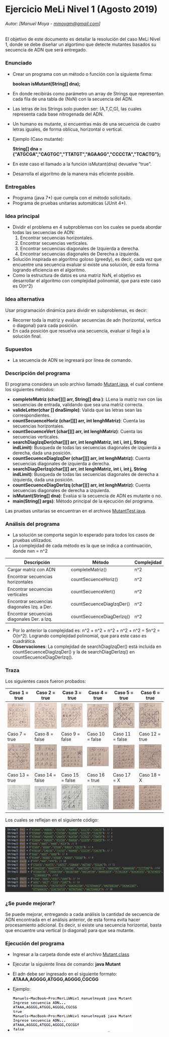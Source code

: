 # Ejercicio MeLi Nivel 1 (Agosto 2019)
###### Autor: [Manuel Moya - mmoyam@gmail.com]
El objetivo de este documento es detallar la resolución del caso MeLi Nivel 1, donde se debe diseñar un algortimo que detecte mutantes basados su secuencia de ADN que será entregado.

### Enunciado

* Crear un programa con un método o función con la siguiente firma:

	**boolean isMutant(String[] dna);**

* En donde recibirás como parámetro un array de Strings que representan cada fila de una tabla
de (NxN) con la secuencia del ADN. 
* Las letras de los Strings solo pueden ser: (A,T,C,G), las
cuales representa cada base nitrogenada del ADN.
* Un humano es mutante, si encuentras más de una secuencia de cuatro letras iguales​, de forma oblicua, horizontal o vertical.
* Ejemplo (Caso mutante):

	**String[] dna = {"ATGCGA","CAGTGC","TTATGT","AGAAGG","CCCCTA","TCACTG"};**

* En este caso el llamado a la función isMutant(dna) devuelve “true”.
* Desarrolla el algoritmo de la manera más eficiente posible.

### Entregables

* Programa (java 7*) que cumpla con el método solicitado.
* Programa de pruebas unitarias automáticas (JUnit 4*).

### Idea principal

* Dividir el problema en 4 subproblemas con los cuales se pueda abordar todas las secuencias de ADN: 
	1. Encontrar secuencias horizontales.
	2. Encontrar secuencias verticales.
	3. Encontrar secuencias diagonales de Izquierda a derecha.
	4. Encontrar secuencias diagonales de Derecha a izquierda.
* Solución inspirada en algoritmo goloso (greedy), es decir, cada vez que encuentre una secuencia evaluar si existe una solución, de esta forma logrando eficiencia en el algoritmo.
* Como la estructura de datos es una matriz NxN, el objetivo es desarrollar el algoritmo con complejidad polinomial, que para este caso es O(n^2)

### Idea alternativa
Usar programación dinámica para dividir en subproblemas, es decir: 

* Recorrer toda la matriz y evaluar secuencias de adn (horizontal, vertica o diagonal) para cada posición.
* En cada posición que resuelva una secuencia, evaluar si llegó a la solución final.

### Supuestos
* La secuencia de ADN se ingresará por línea de comando.

### Descripción del programa

El programa considera un solo archivo llamado [Mutant.java](https://github.com/manumoya/MerLibNiv1/blob/master/src/Mutant.java), el cual contiene los siguientes métodos:

* **completeMatriz (char[][] arr, String[] dna )**: LLena la matriz nxn con las secuencias de entrada, validando que sea una matriz correcta.
* **valideLetter(char [] dnaSimple)**: Valida que las letras sean las correspondientes.
* **countSecuenceHoriz (char[][] arr, int lenghMatriz)**: Cuenta las secuencias horizontales.
* **countSecuenceVert (char[][] arr, int lenghMatriz)**: Cuenta las secuencias verticales.
* **searchDiagIzqDer(char[][] arr, int lenghMatriz, int i, int j, String indLimit)**: Busqueda de todas las secuencias diagonales de izquierda a derecha, dada una posición.
* **countSecuenceDiagIzqDer (char[][] arr, int lenghMatriz)**: Cuenta secuencias diagonales de izquierda a derecha.
* **searchDiagDerIzq(char[][] arr, int lenghMatriz, int i, int j, String indLimit)**: Busqueda de todas las secuencias diagonales de derecha a izquierda, dada una posición.
* **countSecuenceDiagDerIzq (char[][] arr, int lenghMatriz)**: Cuenta secuencias diagonales de derecha a izquierda.
* **isMutant(String[] dna)**: Evalúa si la secuencia de ADN es mutante o no.
* **main(String[] args)**: Método principal de la ejecución del programa.

Las pruebas unitarias se encuentran en el archivos [MutantTest.java](https://github.com/manumoya/MerLibNiv1/blob/master/src/MutantTest.java).


### Análisis del programa
* La solución se comporta según lo esperado para todos los casos de pruebas utilizados.
* La complejidad de cada método es la que se indica a continuación, donde nxn = n^2

| Descripción  | Método  | Complejidad  | 
|---|---|---|
| Cargar matriz con ADN | completeMatriz() | n^2|
| Encontrar secuencias horizontales  | countSecuenceHoriz() | n^2|  
| Encontrar secuencias verticales  | countSecuenceVert() |  n^2 |
| Encontrar secuencias diagonales Izq. a Der. | countSecuenceDiagIzqDer() | n^2 |
| Encontrar secuencias diagonales Der. a Izq. | countSecuenceDiagDerIzq() | n^2 |

* Por lo anterior la complejidad es: n^2 + n^2 + n^2 + n^2 + n^2 = 5n^2 = O(n^2). Logrando complejidad polinomial, que para este caso es cuadrática.
* **Observaciones**: La complejidad de searchDiagIzqDer() está incluida en countSecuenceDiagIzqDer() y la de searchDiagDerIzq() en countSecuenceDiagDerIzq().

### Traza
Los siguientes casos fueron probados:

|Caso 1 = true | Caso 2 = true | Caso 3 = true | Caso 4 = true | Caso 5 = true | Caso 6 = true |
|---|---|---|---|---|---|
| ![](img/traza_caso1.png) | ![](img/traza_caso2.png) | ![](img/traza_caso3.png) | ![](img/traza_caso4.png) | ![](img/traza_caso5a.png) | ![](img/traza_caso6.png) |
| Caso 7 = true | Caso 8 = false | Caso 9 = false | Caso 10 = false | Caso 11 = false | Caso 12 = true 
| ![](img/traza_caso7.png) | ![](img/traza_caso8.png) | ![](img/traza_caso9a.png) | ![](img/traza_caso10.png) | ![](img/traza_caso11.png) | ![](img/traza_caso12.png) |
| Caso 13 = true | Caso 14 = false | Caso 15 = false | Caso 16 = true | Caso 17 = X | Caso 18 = X 
| ![](img/traza_caso13.png) | ![](img/traza_caso14.png) | ![](img/traza_caso15.png) | ![](img/traza_caso16.png) | ![](img/traza_caso11.png) | ![](img/traza_caso11.png) |

Los cuales se reflejan en el siguiente código:

![](img/casos_java.png)

### ¿Se puede mejorar?

Se puede mejorar, entregando a cada análisis la cantidad de secuencia de ADN encontrada en el análisis anterior, de esta forma evita hacer procesamiento adicional. Es decir, si existe una secuencia horizontal, basta que encuentre una vertical (o diagonal) para que sea mutante.

### Ejecución del programa

* Ingresar a la carpeta donde este el archivo [Mutant.class](https://github.com]manumoya/MerLibNiv1/blob/master/src/Mutant.class)
* Ejecutar la siguiente línea de comando: **java Mutant**
* El adn debe ser ingresado en el siguiente formato: **ATAAA,AGGGG,ATGGG,AGGGG,CGCGG**
* Ejemplo:

* ![](img/ejecuta_comando.png)